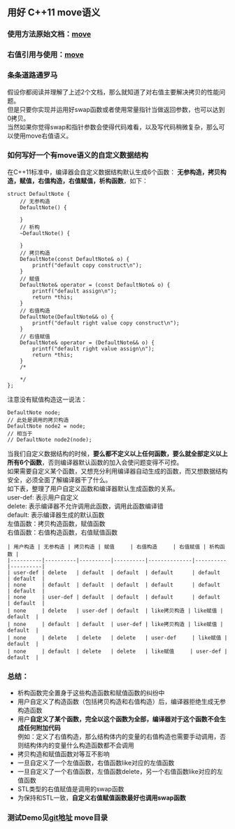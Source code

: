 ## 用好 C++11 move语义

### 使用方法原始文档：[move](http://www.cplusplus.com/reference/utility/move/)  

### 右值引用与使用：[move](https://www.ibm.com/developerworks/cn/aix/library/1307_lisl_c11/)


### 条条道路通罗马
假设你都阅读并理解了上述2个文档，那么就知道了对右值主要解决拷贝的性能问题。  
但是只要你实现并运用好swap函数或者使用常量指针当做返回参数，也可以达到0拷贝。  
当然如果你觉得swap和指针参数会使得代码难看，以及写代码稍微复杂，那么可以使用move右值语义。  

### 如何写好一个有move语义的自定义数据结构
 

在C++11标准中，编译器会自定义数据结构默认生成6个函数： **无参构造，拷贝构造，赋值，右值构造，右值赋值，析构函数**，如下：

    struct DefaultNote {
        // 无参构造
        DefaultNote() {

        }
        // 析构
        ~DefaultNote() {

        }
        // 拷贝构造
        DefaultNote(const DefaultNote& o) {
            printf("default copy construct\n");
        }
        // 赋值
        DefaultNote& operator = (const DefaultNote& o) {
            printf("default assign\n");
            return *this;
        }
        // 右值构造
        DefaultNote(DefaultNote&& o) {
            printf("default right value copy construct\n");
        }
        // 右值赋值
        DefaultNote& operator = (DefaultNote&& o) {
            printf("default right value assign\n");
            return *this;
        }
		/* 

        */       
    };   


注意没有赋值构造这一说法：  

	DefaultNote node;  
	// 此处是调用的拷贝构造  
	DefaultNote node2 = node;  
	// 相当于  
	// DefaultNote node2(node);  

当我们自定义数据结构的时候，**要么都不定义以上任何函数，要么就全部定义以上所有6个函数**，否则编译器默认函数的加入会使问题变得不可控。  
如果需要自定义某个函数，又想充分利用编译器自动生成的函数，而又想数据结构安全，必须全面了解编译器干了什么。  
如下表，整理了用户自定义函数和编译器默认生成函数的关系。  
user-def: 表示用户自定义  
delete:   表示编译器不允许调用此函数，调用此函数编译错  
default:  表示编译器生成的默认函数  
左值函数：拷贝构造函数，赋值函数  
右值函数：右值构造函数，右值赋值函数  



	| 用户构造 | 无参构造 | 拷贝构造 | 赋值     | 右值构造     | 右值赋值 | 析构函数 |
	|----------|----------|----------|----------|--------------|----------|----------|
	| user-def | delete   | default  | default  | default      | default  | default  |
	| none     | default  | default  | default  | default      | default  | default  |
	| none     | user-def | default  | default  | default      | default  | default  |
	| none     | delete   | user-def | default  | like拷贝构造 | like赋值 | default  |
	| none     | default  | default  | user-def | like拷贝构造 | like赋值 | default  |
	| none     | delete   | delete   | delete   | user-def     | like赋值 | default  |
	| none     | default  | delete   | delete   | like赋值     | user-def | default  |

###  总结：
 
  * 析构函数完全置身于这些构造函数和赋值函数的纠纷中  
  * 用户自定义了构造函数（包括拷贝构造和右值构造）后，编译器拒绝生成无参构造函数
  * 用户**自定义了某个函数，完全以这个函数为全部，编译器对于这个函数不会生成任何附加代码**  
    例如：定义了右值构造，那么结构体内的变量的右值构造也需要手动调用，否则结构体内的变量什么构造函数都不会调用
  * 拷贝构造和赋值函数对等互不影响
  * 一旦自定义了一个左值函数，右值函数like对应的左值函数  
  * 一旦自定义了一个右值函数，左值函数delete，另一个右值函数like对应的左值函数
  * STL类型的右值赋值是调用的swap函数
  * 为保持和STL一致，**自定义右值赋值函数最好也调用swap函数**
 
###  测试Demo见[git地址](https://github.com/haike1363/c11-demo) move目录
